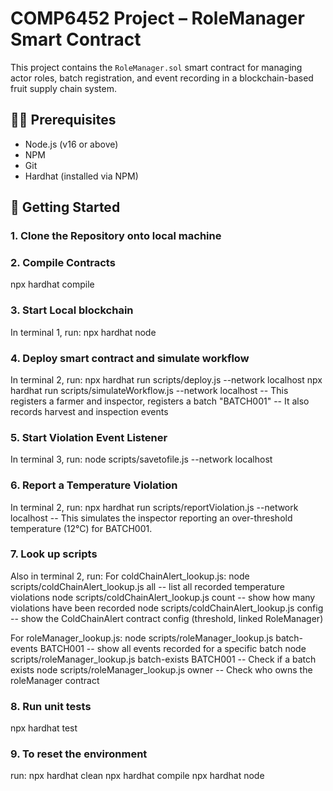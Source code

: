 # COMP6452 Project – RoleManager Smart Contract

This project contains the `RoleManager.sol` smart contract for managing actor roles, batch registration, and event recording in a blockchain-based fruit supply chain system.

## 🧑‍💻 Prerequisites

- Node.js (v16 or above)
- NPM
- Git
- Hardhat (installed via NPM)

## 🚀 Getting Started

### 1. Clone the Repository onto local machine

### 2. Compile Contracts
npx hardhat compile

### 3. Start Local blockchain
In terminal 1, run:
npx hardhat node

### 4. Deploy smart contract and simulate workflow
In terminal 2, run:
npx hardhat run scripts/deploy.js --network localhost
npx hardhat run scripts/simulateWorkflow.js --network localhost
    -- This registers a farmer and inspector, registers a batch "BATCH001"
    -- It also records harvest and inspection events

### 5. Start Violation Event Listener
In terminal 3, run:
node scripts/savetofile.js --network localhost

### 6. Report a Temperature Violation
In terminal 2, run:
npx hardhat run scripts/reportViolation.js --network localhost
    -- This simulates the inspector reporting an over-threshold temperature (12°C) for BATCH001.

### 7. Look up scripts
Also in terminal 2, run:
For coldChainAlert_lookup.js:
node scripts/coldChainAlert_lookup.js all
    -- list all recorded temperature violations
node scripts/coldChainAlert_lookup.js count
    -- show how many violations have been recorded
node scripts/coldChainAlert_lookup.js config
    -- show the ColdChainAlert contract config (threshold, linked RoleManager)

For roleManager_lookup.js:
node scripts/roleManager_lookup.js batch-events BATCH001
    -- show all events recorded for a specific batch
node scripts/roleManager_lookup.js batch-exists BATCH001
    -- Check if a batch exists
node scripts/roleManager_lookup.js owner
    -- Check who owns the roleManager contract

### 8. Run unit tests
npx hardhat test

### 9. To reset the environment
run:
npx hardhat clean
npx hardhat compile
npx hardhat node

